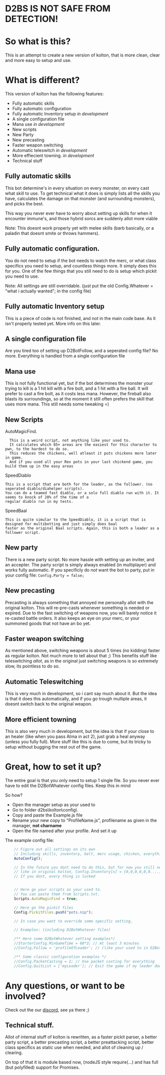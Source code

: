# D2BS IS NOT SAFE FROM DETECTION!

# So what is this?
This is an attempt to create a new version of kolton, that is more clean, clear and more easy to setup and use.

# What is different?
This version of kolton has the following features:
- Fully automatic skills
- Fully automatic configuration
- Fully automatic Inventory setup *in development*
- A single configuration file
- Mana use *in development*
- New scripts
- New Party
- New precasting
- Faster weapon switching
- Automatic teleswitch *in development*
- More effiecient towning. *in development*
- Technical stuff


## Fully automatic skills
This bot determine's in every situation on every monster, on every cast what skill to use. To get technical what it does
is simply lists all the skills you have, calculates the damage on that monster (and surrounding monsters), and picks the best.

This way you never ever have to worry about setting up skills for when it encounter immune's, and those hybrid sorcs are suddenly allot more viable

Note: This doesnt work properly yet with melee skills (barb basically, or a paladin that doesnt smite or throws hammers).

## Fully automatic configuration.
You do not need to setup if the bot needs to watch the merc, or what class specifics you need to setup, and countless things more. It simply does this for you. One of the few things that you still need to do is setup which pickit you need to use.

Note: All settings are still overridable. (just put the old Config.Whatever = "what i actually wanted"; in the config file)

## Fully automatic Inventory setup
This is a piece of code is not finished, and not in the main code base. As it isn't properly tested yet. More info on this later.

## A single configuration file
Are you tired too of setting up D2BotFollow, and a seperated config file? No more. Everything is handled from a single configuration file

## Mana use
This is not fully functional yet, but if the bot determines the monster your trying to kill is a 1 hit kill with a fire bolt, and a 1 hit with a fire ball. It will prefer to cast a fire bolt, as it costs less mana. However, the fireball also blasts its surroundings, so at the moment it still often prefers the skill that uses more mana. This still needs some tweaking =)

## New Scripts
AutoMagicFind.
    
      This is a weird script, not anything like your used to.
      It calculates which 85+ areas are the easiest for this character to pwn, to the hardest to do so.
      This reduces the chickens, well atleast it puts chickens more later in game.
      And if you used all your Rev pots in your last chickend game, you build them up in the easy areas
      
SpeedDiablo

    This is a script that are both for the leader, as the follower. (no seperated diablo/diahelper scripts).
    You can do a teamed fast diablo, or a solo full diablo run with it. It seems to knock of 20% of the time of a 
    regular diablo run in my tests.

SpeedBaal
    
    This is quite simular to the SpeedDiablo, it is a script that is designed for multibotting and just simply does baal
    faster as the original Baal scripts. Again, this is both a leader as a follower script.
 
 ## New party
 There is a new party script. No more hassle with setting up an inviter, and an accepter. 
 The party script is simply always enabled (in multiplayer) and works fully automatic. If you specificly do _not_ want the bot to party,
 put in your config file: `Config.Party = false;`
 
 ## New precasting
 Precasting is always something that annoyed me personally allot with the original kolton. This will re-pre-casts whenever something is needed or expired. Due to the fast switching of weapons now, you will barely notice it re-casted battle orders. It also keeps an eye on your merc, or your summoned goods that not have an bo yet.
 
 ## Faster weapon switching
 As mentioned above, switching weapons is about 5 times (no kidding) faster as regular kolton. Not much more to tell about that ;) 
 This benefits stuff like teleswitching _allot_, as in the original just switching weapons is so extremely slow, its pointless to do so.
 
 ## Automatic Teleswitching
 This is very much in development, so i cant say much about it. But the idea is that it does this automatically, 
 and if you go trough multiple areas, it doesnt switch back to the original weapon.
 
 ## More efficient towning
 This is also very much in development, but the idea is that if your close to an healer (like when you pass Atma in act 2), 
 just grab a heal anyway (unless you fully full).
 More stuff like this is due to come, but its tricky to setup without bugging the rest out of the game.
  
 # Great, how to set it up? 
 The entire goal is that you only need to setup 1 single file. So you never ever have to edit the D2BotWhatever config files. Keep this in mind

So how?
- Open the manager setup as your used to
- Go to folder d2bs\kolton\config\
- Copy and paste the Example.js file
- Rename your new copy to "ProfileName.js", profilename as given in the manager, **not charname**
- Open the file named after your profile. And set it up

The example config file:
```javascript 1.6
	// Figure out all settings on its own
	// Including skills, inventory, belt, merc usage, chicken, everything
	AutoConfig();

	// In the future you dont need to do this, but for now you still need to setup your inventory configuration.
	// like in original kolton, Config.Inventory[x] = [0,0,0,0,0,0....] you get the idea ;)
	// If you dont, every thing is locked


	// Here go your scripts as your used to.
	// You can paste them from Scripts.txt.
	Scripts.AutoMagicFind = true;

	// Here go the pickit files
	Config.PickitFiles.push("pots.nip");

	// In case you want to override some specific setting,

	// Examples: (including D2BotWhatever files)

	/** Here some D2BotWhatever setting examples*/
	//StarterConfig.MinGameTime = 60*3; // At least 3 minutes
	//Config.Follow = 'profileOfLeader'; // (like your used to in D2BotFollow with the JoinSettings)

	/** Some classic configuration examples */
	//Config.PacketCasting = 2; // Use packet casting for everything
	//Config.QuitList = ['myLeader']; // Exit the game if my leader does so too
```
 
 # Any questions, or want to be involved?
 Check out the our [discord](http://baa.al/discord), see ya there ;)
 
 ## Technical stuff.
 Allot of internal stuff of kolton is rewritten, as a faster pickit parser, a better party script, a better precasting script, 
 a better preattacking script, better class specifics as static use when needed, and allot of cleaning up / clearing.
 
 On top of that it is module based now, (nodeJS style require(...) and has full (but polyfilled) support for Promises.
